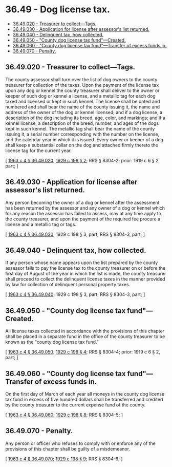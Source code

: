 # 36.49 - Dog license tax.
* [36.49.020 - Treasurer to collect—Tags.](#3649020---treasurer-to-collecttags)
* [36.49.030 - Application for license after assessor's list returned.](#3649030---application-for-license-after-assessors-list-returned)
* [36.49.040 - Delinquent tax, how collected.](#3649040---delinquent-tax-how-collected)
* [36.49.050 - "County dog license tax fund"—Created.](#3649050---county-dog-license-tax-fundcreated)
* [36.49.060 - "County dog license tax fund"—Transfer of excess funds in.](#3649060---county-dog-license-tax-fundtransfer-of-excess-funds-in)
* [36.49.070 - Penalty.](#3649070---penalty)
## 36.49.020 - Treasurer to collect—Tags.
The county assessor shall turn over the list of dog owners to the county treasurer for collection of the taxes. Upon the payment of the license tax upon any dog or kennel the county treasurer shall deliver to the owner or keeper of such dog or kennel a license, and a metallic tag for each dog taxed and licensed or kept in such kennel. The license shall be dated and numbered and shall bear the name of the county issuing it, the name and address of the owner of the dog or kennel licensed; and if a dog license, a description of the dog including its breed, age, color, and markings; and if a kennel license, a description of the breed, number, and ages of the dogs kept in such kennel. The metallic tag shall bear the name of the county issuing it, a serial number corresponding with the number on the license, and the calendar year in which it is issued. Every owner or keeper of a dog shall keep a substantial collar on the dog and attached firmly thereto the license tag for the current year.

\[ [1963 c 4 § 36.49.020](http://leg.wa.gov/CodeReviser/documents/sessionlaw/1963c4.pdf?cite=1963%20c%204%20§%2036.49.020); [1929 c 198 § 2](http://leg.wa.gov/CodeReviser/documents/sessionlaw/1929c198.pdf?cite=1929%20c%20198%20§%202); RRS § 8304-2; prior: 1919 c 6 § 2, part; \]

## 36.49.030 - Application for license after assessor's list returned.
Any person becoming the owner of a dog or kennel after the assessment has been returned by the assessor and any owner of a dog or kennel which for any reason the assessor has failed to assess, may at any time apply to the county treasurer, and upon the payment of the required fee procure a license and a metallic tag or tags.

\[ [1963 c 4 § 36.49.030](http://leg.wa.gov/CodeReviser/documents/sessionlaw/1963c4.pdf?cite=1963%20c%204%20§%2036.49.030); 1929 c 198 § 3, part; RRS § 8304-3, part; \]

## 36.49.040 - Delinquent tax, how collected.
If any person whose name appears upon the list prepared by the county assessor fails to pay the license tax to the county treasurer on or before the first day of August of the year in which the list is made, the county treasurer shall proceed to collect the delinquent license taxes in the manner provided by law for collection of delinquent personal property taxes.

\[ [1963 c 4 § 36.49.040](http://leg.wa.gov/CodeReviser/documents/sessionlaw/1963c4.pdf?cite=1963%20c%204%20§%2036.49.040); 1929 c 198 § 3, part; RRS § 8304-3, part; \]

## 36.49.050 - "County dog license tax fund"—Created.
All license taxes collected in accordance with the provisions of this chapter shall be placed in a separate fund in the office of the county treasurer to be known as the "county dog license tax fund."

\[ [1963 c 4 § 36.49.050](http://leg.wa.gov/CodeReviser/documents/sessionlaw/1963c4.pdf?cite=1963%20c%204%20§%2036.49.050); [1929 c 198 § 4](http://leg.wa.gov/CodeReviser/documents/sessionlaw/1929c198.pdf?cite=1929%20c%20198%20§%204); RRS § 8304-4; prior: 1919 c 6 § 2, part; \]

## 36.49.060 - "County dog license tax fund"—Transfer of excess funds in.
On the first day of March of each year all moneys in the county dog license tax fund in excess of five hundred dollars shall be transferred and credited by the county treasurer to the current expense fund of the county.

\[ [1963 c 4 § 36.49.060](http://leg.wa.gov/CodeReviser/documents/sessionlaw/1963c4.pdf?cite=1963%20c%204%20§%2036.49.060); [1929 c 198 § 8](http://leg.wa.gov/CodeReviser/documents/sessionlaw/1929c198.pdf?cite=1929%20c%20198%20§%208); RRS § 8304-5; \]

## 36.49.070 - Penalty.
Any person or officer who refuses to comply with or enforce any of the provisions of this chapter shall be guilty of a misdemeanor.

\[ [1963 c 4 § 36.49.070](http://leg.wa.gov/CodeReviser/documents/sessionlaw/1963c4.pdf?cite=1963%20c%204%20§%2036.49.070); [1929 c 198 § 9](http://leg.wa.gov/CodeReviser/documents/sessionlaw/1929c198.pdf?cite=1929%20c%20198%20§%209); RRS § 8304-6; \]

